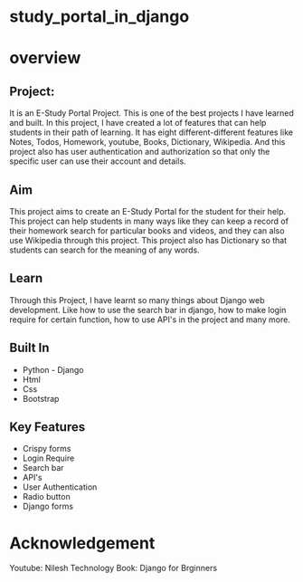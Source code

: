 # study_portal_in_django

# overview
## Project:
It is an E-Study Portal Project. This is one of the best projects I have learned and built. In this project, I have created a lot of features that can help students in their path of learning. It has eight different-different features like Notes, Todos, Homework, youtube, Books, Dictionary, Wikipedia. And this project also has user authentication and authorization so that only the specific user can use their account and details.

## Aim

This project aims to create an E-Study Portal for the student for their help. This project can help students in many ways like they can keep a record of their homework search for particular books and videos, and they can also use Wikipedia through this project. This project also has Dictionary so that students can search for the meaning of any words.

## Learn

Through this Project, I have learnt so many things about Django web development. Like how to use the search bar in django, how to make login require for certain function, how to use API's in the project and many more.

## Built In

* Python - Django
* Html
* Css
* Bootstrap

## Key Features

* Crispy forms
* Login Require
* Search bar
* API's
* User Authentication
* Radio button 
* Django forms

# Acknowledgement

Youtube: Nilesh Technology
Book: Django for Brginners

